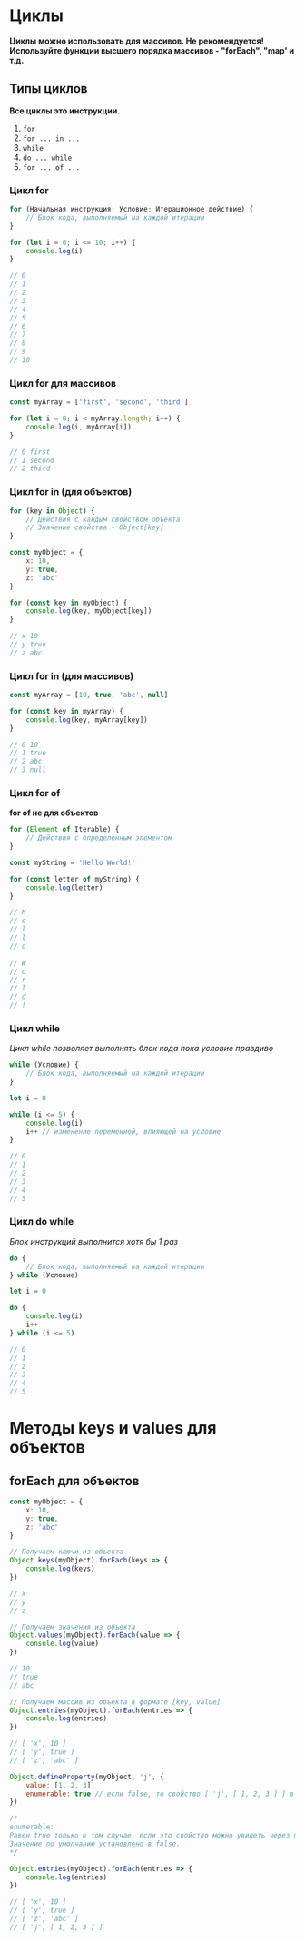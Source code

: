 # Циклы

**Циклы можно использовать для массивов. Не рекомендуется! Используйте функции высшего порядка массивов - "forEach", "map' и т.д.**

## Типы циклов

**Все циклы это инструкции.**

1. `for`
2. `for ... in ...`
3. `while`
4. `do ... while`
5. `for ... of ...`

### Цикл for

```JavaScript
for (Начальная инструкция; Условие; Итерационное действие) {
	// Блок кода, выполняемый на каждой итерации
}
```

```JavaScript
for (let i = 0; i <= 10; i++) {
	console.log(i)
}

// 0
// 1
// 2
// 3
// 4
// 5
// 6
// 7
// 8
// 9
// 10
```

### Цикл for для массивов

```JavaScript
const myArray = ['first', 'second', 'third']

for (let i = 0; i < myArray.length; i++) {
	console.log(i, myArray[i])
}

// 0 first
// 1 second
// 2 third
```

### Цикл for in (для объектов)

```JavaScript
for (key in Object) {
	// Действия с каждым свойством объекта
	// Значение свойства - Object[key]
}
```

```JavaScript
const myObject = {
	x: 10,
	y: true,
	z: 'abc'
}

for (const key in myObject) {
	console.log(key, myObject[key])
}

// x 10
// y true
// z abc
```

### Цикл for in (для массивов)

```JavaScript
const myArray = [10, true, 'abc', null]

for (const key in myArray) {
	console.log(key, myArray[key])
}

// 0 10
// 1 true
// 2 abc
// 3 null
```

### Цикл for of

**for of не для объектов**

```JavaScript
for (Element of Iterable) {
	// Действия с определенным элементом
}
```

```JavaScript
const myString = 'Hello World!'

for (const letter of myString) {
	console.log(letter)
}

// H
// e
// l
// l
// o
 
// W
// o
// r
// l
// d
// !
```

### Цикл while

*Цикл while позволяет выполнять блок кода пока условие правдиво*

```JavaScript
while (Условие) {
	// Блок кода, выполняемый на каждой итерации
}
```

```JavaScript
let i = 0

while (i <= 5) {
	console.log(i)
	i++ // изменение переменной, влияющей на условие
}

// 0
// 1
// 2
// 3
// 4
// 5
```

### Цикл do while

*Блок инструкций выполнится хотя бы 1 раз*

```JavaScript
do {
	// Блок кода, выполняемый на каждой итерации
} while (Условие)
```

```JavaScript
let i = 0

do {
	console.log(i)
	i++
} while (i <= 5)

// 0
// 1
// 2
// 3
// 4
// 5
```

# Методы keys и values для объектов

## forEach для объектов

```JavaScript
const myObject = {
	x: 10,
	y: true,
	z: 'abc'
}

// Получаем ключи из объекта
Object.keys(myObject).forEach(keys => {
	console.log(keys)
})

// x
// y
// z

// Получаем значения из объекта
Object.values(myObject).forEach(value => {
	console.log(value)
})

// 10
// true
// abc

// Получаем массив из объекта в формате [key, value]
Object.entries(myObject).forEach(entries => {
	console.log(entries)
})

// [ 'x', 10 ]
// [ 'y', true ]
// [ 'z', 'abc' ]

Object.defineProperty(myObject, 'j', {
	value: [1, 2, 3],
	enumerable: true // если false, то свойство [ 'j', [ 1, 2, 3 ] ] в объекте myObject будет неперчисляемым
})

/*
enumerable:
Равен true только в том случае, если это свойство можно увидеть через перечисление свойств содержащего его объекта.
Значение по умолчанию установлено в false.
*/

Object.entries(myObject).forEach(entries => {
	console.log(entries)
})

// [ 'x', 10 ]
// [ 'y', true ]
// [ 'z', 'abc' ]
// [ 'j', [ 1, 2, 3 ] ]
```
